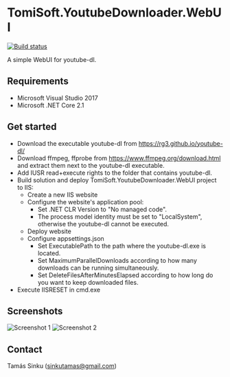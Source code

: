 # TomiSoft.YoutubeDownloader.WebUI
[![Build status](https://ci.appveyor.com/api/projects/status/uxm5u7fr5752mr92?svg=true)](https://ci.appveyor.com/project/std66/tomisoft-youtubedownloader-webui)

A simple WebUI for youtube-dl.

Requirements
------------
  - Microsoft Visual Studio 2017
  - Microsoft .NET Core 2.1

Get started
-----------
  * Download the executable youtube-dl from https://rg3.github.io/youtube-dl/
  * Download ffmpeg, ffprobe from https://www.ffmpeg.org/download.html and extract them next to the youtube-dl executable.
  * Add IUSR read+execute rights to the folder that contains youtube-dl.
  * Build solution and deploy TomiSoft.YoutubeDownloader.WebUI project to IIS:
    * Create a new IIS website
    * Configure the website's application pool:
      * Set .NET CLR Version to "No managed code".
      * The process model identity must be set to "LocalSystem", otherwise the youtube-dl cannot be executed.
    * Deploy website
    * Configure appsettings.json
      * Set ExecutablePath to the path where the youtube-dl.exe is located.
      * Set MaximumParallelDownloads according to how many downloads can be running simultaneously.
      * Set DeleteFilesAfterMinutesElapsed according to how long do you want to keep downloaded files.
  * Execute IISRESET in cmd.exe

Screenshots
-----------
  ![Screenshot 1](https://i.postimg.cc/8577MQnb/K-pkiv-g-s.png)
  ![Screenshot 2](https://i.postimg.cc/rpndDFgm/K-pkiv-g-s-2.png)

Contact
-------
  Tamás Sinku (sinkutamas@gmail.com)

